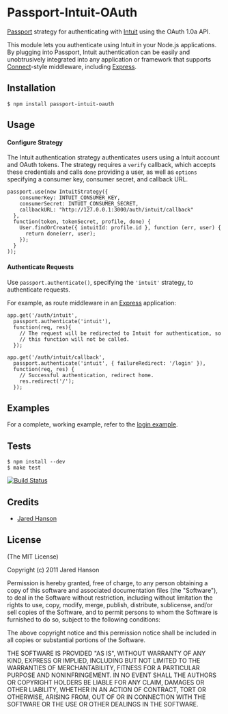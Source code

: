 # Passport-Intuit-OAuth

[Passport](http://passportjs.org/) strategy for authenticating with [Intuit](http://www.intuit.com/)
using the OAuth 1.0a API.

This module lets you authenticate using Intuit in your Node.js applications.
By plugging into Passport, Intuit authentication can be easily and
unobtrusively integrated into any application or framework that supports
[Connect](http://www.senchalabs.org/connect/)-style middleware, including
[Express](http://expressjs.com/).

## Installation

    $ npm install passport-intuit-oauth

## Usage

#### Configure Strategy

The Intuit authentication strategy authenticates users using a Intuit
account and OAuth tokens.  The strategy requires a `verify` callback, which
accepts these credentials and calls `done` providing a user, as well as
`options` specifying a consumer key, consumer secret, and callback URL.

    passport.use(new IntuitStrategy({
        consumerKey: INTUIT_CONSUMER_KEY,
        consumerSecret: INTUIT_CONSUMER_SECRET,
        callbackURL: "http://127.0.0.1:3000/auth/intuit/callback"
      },
      function(token, tokenSecret, profile, done) {
        User.findOrCreate({ intuitId: profile.id }, function (err, user) {
          return done(err, user);
        });
      }
    ));

#### Authenticate Requests

Use `passport.authenticate()`, specifying the `'intuit'` strategy, to
authenticate requests.

For example, as route middleware in an [Express](http://expressjs.com/)
application:

    app.get('/auth/intuit',
      passport.authenticate('intuit'),
      function(req, res){
        // The request will be redirected to Intuit for authentication, so
        // this function will not be called.
      });
    
    app.get('/auth/intuit/callback', 
      passport.authenticate('intuit', { failureRedirect: '/login' }),
      function(req, res) {
        // Successful authentication, redirect home.
        res.redirect('/');
      });

## Examples

For a complete, working example, refer to the [login example](https://github.com/jaredhanson/passport-intuit-oauth/tree/master/examples/login).

## Tests

    $ npm install --dev
    $ make test

[![Build Status](https://secure.travis-ci.org/jaredhanson/passport-intuit-oauth.png)](http://travis-ci.org/jaredhanson/passport-intuit-oauth)


## Credits

  - [Jared Hanson](http://github.com/jaredhanson)

## License

(The MIT License)

Copyright (c) 2011 Jared Hanson

Permission is hereby granted, free of charge, to any person obtaining a copy of
this software and associated documentation files (the "Software"), to deal in
the Software without restriction, including without limitation the rights to
use, copy, modify, merge, publish, distribute, sublicense, and/or sell copies of
the Software, and to permit persons to whom the Software is furnished to do so,
subject to the following conditions:

The above copyright notice and this permission notice shall be included in all
copies or substantial portions of the Software.

THE SOFTWARE IS PROVIDED "AS IS", WITHOUT WARRANTY OF ANY KIND, EXPRESS OR
IMPLIED, INCLUDING BUT NOT LIMITED TO THE WARRANTIES OF MERCHANTABILITY, FITNESS
FOR A PARTICULAR PURPOSE AND NONINFRINGEMENT. IN NO EVENT SHALL THE AUTHORS OR
COPYRIGHT HOLDERS BE LIABLE FOR ANY CLAIM, DAMAGES OR OTHER LIABILITY, WHETHER
IN AN ACTION OF CONTRACT, TORT OR OTHERWISE, ARISING FROM, OUT OF OR IN
CONNECTION WITH THE SOFTWARE OR THE USE OR OTHER DEALINGS IN THE SOFTWARE.
